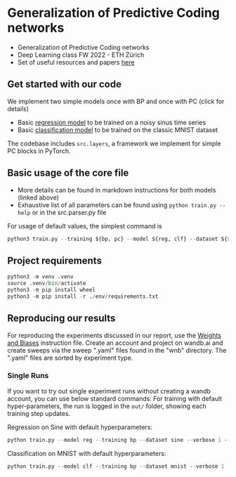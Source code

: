 # Generalization of Predictive Coding networks

* Generalization of Predictive Coding networks
* Deep Learning class FW 2022 - ETH Zürich
* Set of useful resources and papers [here](resources.md)

## Get started with our code

We implement two simple models once with BP and once with PC (click for details)
- Basic [regression model](doc/regression.md) to be trained on a noisy sinus time series
- Basic [classification model](doc/classification.md) to be trained on the classic MNIST dataset

The codebase includes `src.layers`, a framework we implement for simple PC blocks in PyTorch.

## Basic usage of the core file

- More details can be found in markdown instructions for both models (linked above)
- Exhaustive list of all parameters can be found using ```python train.py --help``` or in the src.parser.py file

For usage of default values, the simplest command is
```python
python3 train.py --training ${bp, pc} --model ${reg, clf} --dataset ${sine, housing, mnist, fashion}
```

## Project requirements

```python
python3 -m venv .venv
source .venv/bin/activate
python3 -m pip install wheel
python3 -m pip install -r ./env/requirements.txt
```

## Reproducing our results
For reproducing the experiments discussed in our report, use the [Weights and Biases](doc/sweep.md) 
instruction file. Create an account and project on wandb.ai and create sweeps via the 
sweep ".yaml" files found in the "wnb" directory. The ".yaml" files are sorted by experiment type.

### Single Runs
If you want to try out single experiment runs without creating a wandb account, you can use below standard commands:
For training with default hyper-parameters, the run is logged in the `out/` folder, showing each training step updates.

Regression on Sine with default hyperparameters:
```python
python train.py --model reg --training bp --dataset sine --verbose 1 --plot True
```

Classification on MNIST with default hyperparameters:
```python
python train.py --model clf --training bp --dataset mnist --verbose 1
```